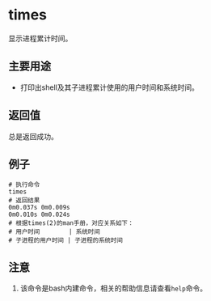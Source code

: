 # times

显示进程累计时间。

## 主要用途

- 打印出shell及其子进程累计使用的用户时间和系统时间。

## 返回值

总是返回成功。

## 例子

```
# 执行命令
times
# 返回结果
0m0.037s 0m0.009s
0m0.010s 0m0.024s
# 根据times(2)的man手册，对应关系如下：
# 用户时间        | 系统时间
# 子进程的用户时间 | 子进程的系统时间
```

## 注意

1. 该命令是bash内建命令，相关的帮助信息请查看`help`命令。


